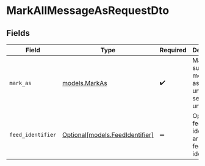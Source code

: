 # MarkAllMessageAsRequestDto


## Fields

| Field                                                          | Type                                                           | Required                                                       | Description                                                    |
| -------------------------------------------------------------- | -------------------------------------------------------------- | -------------------------------------------------------------- | -------------------------------------------------------------- |
| `mark_as`                                                      | [models.MarkAs](../models/markas.md)                           | :heavy_check_mark:                                             | Mark all subscriber messages as read, unread, seen or unseen   |
| `feed_identifier`                                              | [Optional[models.FeedIdentifier]](../models/feedidentifier.md) | :heavy_minus_sign:                                             | Optional feed identifier or array of feed identifiers          |